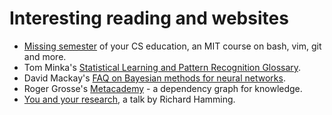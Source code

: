 # Interesting reading and websites

- [Missing semester](https://missing.csail.mit.edu/) of your CS education, an
 MIT course on bash, vim, git and more.
- Tom Minka's [Statistical Learning and Pattern Recognition Glossary](http://alumni.media.mit.edu/~tpminka/statlearn/glossary/).
- David Mackay's [FAQ on Bayesian methods for neural networks](http://www.inference.org.uk/mackay/Bayes_FAQ.html#MAP).
- Roger Grosse's [Metacademy](https://metacademy.org/) - a dependency graph for knowledge.
- [You and your research](https://www.cs.virginia.edu/~robins/YouAndYourResearch.html), a talk by Richard Hamming.
